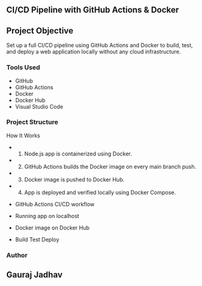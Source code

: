 ## CI/CD Pipeline with GitHub Actions & Docker

## Project Objective
Set up a full CI/CD pipeline using GitHub Actions and Docker to build, test, and deploy a web application locally without any cloud infrastructure.

### Tools Used
- GitHub
-	GitHub Actions
-	Docker
-	Docker Hub
-	Visual Studio Code
  
### Project Structure
 How It Works
- 1.	Node.js app is containerized using Docker.
- 2.	GitHub Actions builds the Docker image on every main branch push.
- 3.	Docker image is pushed to Docker Hub.
- 4.	App is deployed and verified locally using Docker Compose.

-	GitHub Actions CI/CD workflow
-	Running app on localhost
-	Docker image on Docker Hub
-	Build Test Deploy


### Author
## Gauraj Jadhav

